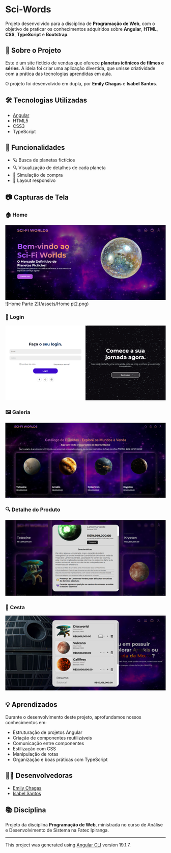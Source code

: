 # Sci-Words
Projeto desenvolvido para a disciplina de **Programação de Web**, com o objetivo de praticar os conhecimentos adquiridos sobre **Angular**, **HTML**, **CSS**, **TypeScript** e **Bootstrap**.

## 🚀 Sobre o Projeto

Este é um site fictício de vendas que oferece **planetas icônicos de filmes e séries**. A ideia foi criar uma aplicação divertida, que unisse criatividade com a prática das tecnologias aprendidas em aula.

O projeto foi desenvolvido em dupla, por **Emily Chagas** e **Isabel Santos**.

## 🛠️ Tecnologias Utilizadas

- [Angular](https://angular.io/)
- HTML5
- CSS3
- TypeScript

## 🎯 Funcionalidades

- 🪐 Busca de planetas fictícios
- 🔍 Visualização de detalhes de cada planeta
- 🛒 Simulação de compra
- 📱 Layout responsivo

## 📷 Capturas de Tela
### 🏠 Home
![Home](/assets/Home.png)
![Home Parte 2](/assets/Home pt2.png)

### 🔐 Login
![Login](/assets/login.png)

### 🖼️ Galeria
![Galeria](/assets/galeria.png)

### 🔍 Detalhe do Produto
![Detalhe do Produto](/assets/detalhe.png)

### 🛒 Cesta
![Cesta](/assets/cesta.png)

## 💡 Aprendizados

Durante o desenvolvimento deste projeto, aprofundamos nossos conhecimentos em:

- Estruturação de projetos Angular
- Criação de componentes reutilizáveis
- Comunicação entre componentes
- Estilização com CSS
- Manipulação de rotas
- Organização e boas práticas com TypeScript

## 👩‍💻 Desenvolvedoras

- [Emily Chagas](https://github.com/EmilyChagas)
- [Isabel Santos](https://github.com/Isabel2507)

## 📚 Disciplina

Projeto da disciplina **Programação de Web**, ministrada no curso de Análise e Desenvolvimento de Sistema na Fatec Ipiranga.

---
This project was generated using [Angular CLI](https://github.com/angular/angular-cli) version 19.1.7.

